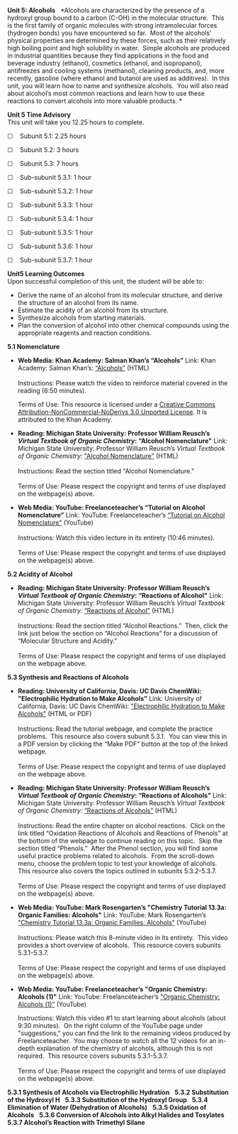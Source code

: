 **Unit 5: Alcohols** <span id="5"></span> 
*Alcohols are characterized by the presence of a hydroxyl group bound to
a carbon (C-OH) in the molecular structure.  This is the first family of
organic molecules with strong intramolecular forces (hydrogen bonds) you
have encountered so far.  Most of the alcohols' physical properties are
determined by these forces, such as their relatively high boiling point
and high solubility in water.  Simple alcohols are produced in
industrial quantities because they find applications in the food and
beverage industry (ethanol), cosmetics (ethanol, and isopropanol),
antifreezes and cooling systems (methanol), cleaning products, and, more
recently, gasoline (where ethanol and butanol are used as additives). 
In this unit, you will learn how to name and synthesize alcohols.  You
will also read about alcohol’s most common reactions and learn how to
use these reactions to convert alcohols into more valuable products. *

**Unit 5 Time Advisory**  
This unit will take you 12.25 hours to complete.  
  
 ☐    Subunit 5.1: 2.25 hours  
  
 ☐    Subunit 5.2: 3 hours  
  
 ☐    Subunit 5.3: 7 hours
  
 ☐    Sub-subunit 5.3.1: 1 hour  
  
 ☐    Sub-subunit 5.3.2: 1 hour         
  
 ☐    Sub-subunit 5.3.3: 1 hour         
  
 ☐    Sub-subunit 5.3.4: 1 hour         
  
 ☐    Sub-subunit 5.3.5: 1 hour         
  
 ☐    Sub-subunit 5.3.6: 1 hour         
  
 ☐    Sub-subunit 5.3.7: 1 hour        

**Unit5 Learning Outcomes**  
Upon successful completion of this unit, the student will be able to:  
  
-   Derive the name of an alcohol from its molecular structure, and
    derive the structure of an alcohol from its name.
-   Estimate the acidity of an alcohol from its structure.
-   Synthesize alcohols from starting materials.
-   Plan the conversion of alcohol into other chemical compounds using
    the appropriate reagents and reaction conditions.

**5.1 Nomenclature** <span id="5.1"></span> 
-   **Web Media: Khan Academy: Salman Khan’s “Alcohols”**
    Link: Khan Academy: Salman Khan’s:
    [“Alcohols”](http://resources.saylor.org.s3.amazonaws.com/CHEM/CHEM103/CHEM103-5.1-Alcohols-Alcoholnomenclatureandproperties-KhanAcademy-CCBYNCSA_files/CHEM103-5.1-Alcohols-Alcoholnomenclatureandproperties-KhanAcademy-CCBYNCSA.html)
    (HTML)  
        
     Instructions: Please watch the video to reinforce material covered
    in the reading (6:50 minutes).    
      
     Terms of Use: This resource is licensed under a [Creative Commons
    Attribution-NonCommercial-NoDerivs 3.0 Unported
    License](http://creativecommons.org/licenses/by-nc-nd/3.0/). It is
    attributed to the Khan Academy.

-   **Reading: Michigan State University: Professor William Reusch’s
    *Virtual Textbook of Organic Chemistry*: “Alcohol Nomenclature"**
    Link: Michigan State University: Professor William Reusch’s *Virtual
    Textbook of Organic Chemistry:* ["Alcohol
    Nomenclature"](http://www2.chemistry.msu.edu/faculty/reusch/VirtTxtJml/alcohol1.htm#alcnom)
    (HTML)  
        
     Instructions: Read the section titled "Alcohol Nomenclature."  
        
     Terms of Use: Please respect the copyright and terms of use
    displayed on the webpage(s) above. 

-   **Web Media: YouTube: Freelanceteacher’s “Tutorial on Alcohol
    Nomenclature”**
    Link: YouTube: Freelanceteacher’s [“Tutorial on Alcohol
    Nomenclature"](http://www.youtube.com/watch?v=gXlMnCO3Fuw)
    (YouTube)  
        
     Instructions: Watch this video lecture in its entirety (10:46
    minutes).  
        
     Terms of Use: Please respect the copyright and terms of use
    displayed on the webpage(s) above.

**5.2 Acidity of Alcohol** <span id="5.2"></span> 
-   **Reading: Michigan State University: Professor William Reusch’s
    *Virtual Textbook of Organic Chemistry*: “Reactions of Alcohol"**
    Link: Michigan State University: Professor William Reusch’s *Virtual
    Textbook of Organic Chemistry:* [“Reactions of
    Alcohol"](http://www2.chemistry.msu.edu/faculty/reusch/VirtTxtJml/alcohol1.htm#alcrx1)
    (HTML)  
        
     Instructions: Read the section titled “Alcohol Reactions.”  Then,
    click the link just below the section on “Alcohol Reactions” for a
    discussion of “Molecular Structure and Acidity.”  
        
     Terms of Use: Please respect the copyright and terms of use
    displayed on the webpage above.  

**5.3 Synthesis and Reactions of Alcohols** <span id="5.3"></span> 
-   **Reading: University of California, Davis: UC Davis ChemWiki:
    "Electrophilic Hydration to Make Alcohols”**
    Link: University of California, Davis: UC Davis ChemWiki:
    ["Electrophilic Hydration to Make
    Alcohols"](http://chemwiki.ucdavis.edu/Organic_Chemistry/Alcohols/Reactions_of_Alcohols/Electrophilic_Hydration)
    (HTML or PDF)  
        
     Instructions: Read the tutorial webpage, and complete the practice
    problems.  This resource also covers subunit 5.3.1.  You can view
    this in a PDF version by clicking the “Make PDF” button at the top
    of the linked webpage.  
        
     Terms of Use: Please respect the copyright and terms of use
    displayed on the webpage above.  

-   **Reading: Michigan State University: Professor William Reusch’s
    *Virtual Textbook of Organic Chemistry*: “Reactions of Alcohols”**
    Link: Michigan State University: Professor William Reusch’s *Virtual
    Textbook of Organic Chemistry:* [“Reactions of
    Alcohols”](http://www2.chemistry.msu.edu/faculty/reusch/VirtTxtJml/alcohol1.htm#alcnom)
    (HTML)  
        
     Instructions: Read the entire chapter on alcohol reactions.  Click
    on the link titled “Oxidation Reactions of Alcohols and Reactions of
    Phenols” at the bottom of the webpage to continue reading on this
    topic.  Skip the section titled “Phenols.”  After the Phenol
    section, you will find some useful practice problems related to
    alcohols.  From the scroll-down menu, choose the problem topic to
    test your knowledge of alcohols.  This resource also covers the
    topics outlined in subunits 5.3.2-5.3.7.   
        
     Terms of Use: Please respect the copyright and terms of use
    displayed on the webpage(s) above.

-   **Web Media: YouTube: Mark Rosengarten’s "Chemistry Tutorial 13.3a:
    Organic Families: Alcohols"**
    Link: YouTube: Mark Rosengarten’s ["Chemistry Tutorial 13.3a:
    Organic Families:
    Alcohols"](http://www.youtube.com/watch?v=UaSFB2U7-AU&feature=related)
    (YouTube)  
        
     Instructions: Please watch this 8-minute video in its entirety. 
    This video provides a short overview of alcohols.  This resource
    covers subunits 5.3.1-5.3.7.  
        
     Terms of Use: Please respect the copyright and terms of use
    displayed on the webpage(s) above.

-   **Web Media: YouTube: Freelanceteacher’s "Organic Chemistry:
    Alcohols (1)"**
    Link: YouTube: Freelanceteacher’s ["Organic Chemistry: Alcohols
    (1)"](http://www.youtube.com/watch?v=jI9GRPkjlSs&feature=related)
    (YouTube)  
      
     Instructions: Watch this video \#1 to start learning about alcohols
    (about 9:30 minutes).  On the right column of the YouTube page under
    "suggestions," you can find the link to the remaining videos
    produced by Freelanceteacher.  You may choose to watch all the 12
    videos for an in-depth explanation of the chemistry of alcohols,
    although this is not required.  This resource covers subunits
    5.3.1-5.3.7.  
        
     Terms of Use: Please respect the copyright and terms of use
    displayed on the webpage(s) above. 

**5.3.1 Synthesis of Alcohols via Electrophilic Hydration** <span
id="5.3.1"></span> 
**5.3.2 Substitution of the Hydroxyl H** <span id="5.3.2"></span> 
**5.3.3 Substitution of the Hydroxyl Group** <span id="5.3.3"></span> 
**5.3.4 Elimination of Water (Dehydration of Alcohols)** <span
id="5.3.4"></span> 
**5.3.5 Oxidation of Alcohols** <span id="5.3.5"></span> 
**5.3.6 Conversion of Alcohols into Alkyl Halides and Tosylates** <span
id="5.3.6"></span> 
**5.3.7 Alcohol’s Reaction with Trimethyl Silane** <span
id="5.3.7"></span> 
